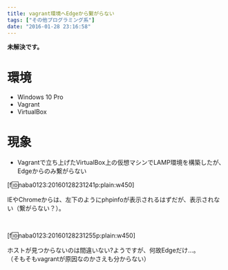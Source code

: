 ```yaml
---
title: vagrant環境へEdgeから繋がらない
tags: ["その他プログラミング系"]
date: "2016-01-28 23:16:58"
---
```


**未解決です。**

# 環境

* Windows 10 Pro
* Vagrant
* VirtualBox


# 現象

* Vagrantで立ち上げたVirtualBox上の仮想マシンでLAMP環境を構築したが、Edgeからのみ繋がらない

[f:id:naba0123:20160128231241p:plain:w450]

IEやChromeからは、左下のようにphpinfoが表示されるはずだが、表示されない（繋がらない？）。

<br>

<!-- more -->

[f:id:naba0123:20160128231255p:plain:w450]

ホストが見つからないのは間違いない?ようですが、何故Edgeだけ…。  
（そもそもvagrantが原因なのかさえも分からない）
